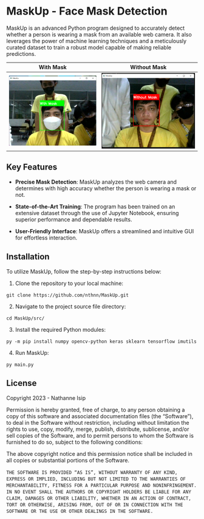 # MaskUp - Face Mask Detection

MaskUp is an advanced Python program designed to accurately detect whether a person is wearing a mask from an available web camera. It also leverages the power of machine learning techniques and a meticulously curated dataset to train a robust model capable of making reliable predictions.

| With Mask                    | Without Mask                |
|------------------------------|-----------------------------|
| ![With Mask](assets/with-mask-screenshot.png) | ![Without Mask](assets/without-mask-screenshot.png) |

## Key Features

- **Precise Mask Detection**: MaskUp analyzes the web camera and determines with high accuracy whether the person is wearing a mask or not.

- **State-of-the-Art Training**: The program has been trained on an extensive dataset through the use of Jupyter Notebook, ensuring superior performance and dependable results.

- **User-Friendly Interface**: MaskUp offers a streamlined and intuitive GUI for effortless interaction.

## Installation

To utilize MaskUp, follow the step-by-step instructions below:

1. Clone the repository to your local machine:

```shell
git clone https://github.com/nthnn/MaskUp.git
```

2. Navigate to the project source file directory:

```shell
cd MaskUp/src/
```

3. Install the required Python modules:

```shell
py -m pip install numpy opencv-python keras sklearn tensorflow imutils
```

4. Run MaskUp:

```shell
py main.py
```

## License

Copyright 2023 - Nathanne Isip

Permission is hereby granted, free of charge, to any person obtaining a copy of this software and associated documentation files (the “Software”), to deal in the Software without restriction, including without limitation the rights to use, copy, modify, merge, publish, distribute, sublicense, and/or sell copies of the Software, and to permit persons to whom the Software is furnished to do so, subject to the following conditions:

The above copyright notice and this permission notice shall be included in all copies or substantial portions of the Software.

```THE SOFTWARE IS PROVIDED “AS IS”, WITHOUT WARRANTY OF ANY KIND, EXPRESS OR IMPLIED, INCLUDING BUT NOT LIMITED TO THE WARRANTIES OF MERCHANTABILITY, FITNESS FOR A PARTICULAR PURPOSE AND NONINFRINGEMENT. IN NO EVENT SHALL THE AUTHORS OR COPYRIGHT HOLDERS BE LIABLE FOR ANY CLAIM, DAMAGES OR OTHER LIABILITY, WHETHER IN AN ACTION OF CONTRACT, TORT OR OTHERWISE, ARISING FROM, OUT OF OR IN CONNECTION WITH THE SOFTWARE OR THE USE OR OTHER DEALINGS IN THE SOFTWARE.```